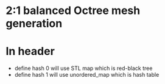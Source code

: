 # 2:1 balanced Octree mesh generation 
     

# In header 
  - define hash 0 will use STL map which is red-black tree
  - define hash 1 will use unordered_map which is hash table
